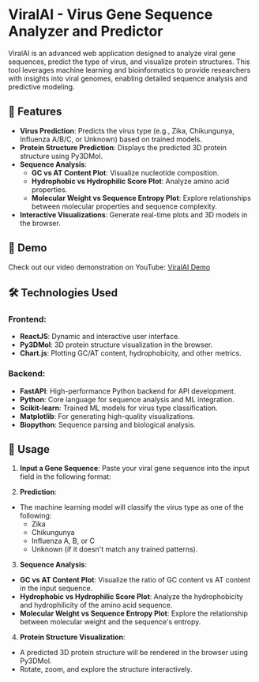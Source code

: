 # ViralAI - Virus Gene Sequence Analyzer and Predictor

ViralAI is an advanced web application designed to analyze viral gene sequences, predict the type of virus, and visualize protein structures. This tool leverages machine learning and bioinformatics to provide researchers with insights into viral genomes, enabling detailed sequence analysis and predictive modeling.

## 🚀 Features
- **Virus Prediction**: Predicts the virus type (e.g., Zika, Chikungunya, Influenza A/B/C, or Unknown) based on trained models.
- **Protein Structure Prediction**: Displays the predicted 3D protein structure using Py3DMol.
- **Sequence Analysis**: 
  - **GC vs AT Content Plot**: Visualize nucleotide composition.
  - **Hydrophobic vs Hydrophilic Score Plot**: Analyze amino acid properties.
  - **Molecular Weight vs Sequence Entropy Plot**: Explore relationships between molecular properties and sequence complexity.
- **Interactive Visualizations**: Generate real-time plots and 3D models in the browser.

## 🎥 Demo
Check out our video demonstration on YouTube: [ViralAI Demo](https://youtu.be/QRQzjd0yQOg)

## 🛠️ Technologies Used
### Frontend:
- **ReactJS**: Dynamic and interactive user interface.
- **Py3DMol**: 3D protein structure visualization in the browser.
- **Chart.js**: Plotting GC/AT content, hydrophobicity, and other metrics.

### Backend:
- **FastAPI**: High-performance Python backend for API development.
- **Python**: Core language for sequence analysis and ML integration.
- **Scikit-learn**: Trained ML models for virus type classification.
- **Matplotlib**: For generating high-quality visualizations.
- **Biopython**: Sequence parsing and biological analysis.

## 🧪 Usage

1. **Input a Gene Sequence**:
   Paste your viral gene sequence into the input field in the following format:

2. **Prediction**:
- The machine learning model will classify the virus type as one of the following:
  - Zika
  - Chikungunya
  - Influenza A, B, or C
  - Unknown (if it doesn't match any trained patterns).

3. **Sequence Analysis**:
- **GC vs AT Content Plot**: Visualize the ratio of GC content vs AT content in the input sequence.
- **Hydrophobic vs Hydrophilic Score Plot**: Analyze the hydrophobicity and hydrophilicity of the amino acid sequence.
- **Molecular Weight vs Sequence Entropy Plot**: Explore the relationship between molecular weight and the sequence's entropy.

4. **Protein Structure Visualization**:
- A predicted 3D protein structure will be rendered in the browser using Py3DMol.
- Rotate, zoom, and explore the structure interactively.


